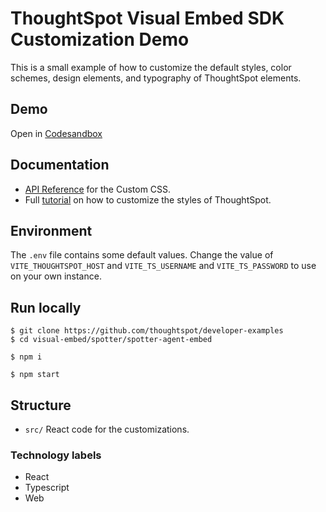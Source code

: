 # ThoughtSpot Visual Embed SDK Customization Demo

This is a small example of how to customize the default styles, color schemes, design elements, and typography of ThoughtSpot elements.

## Demo
Open in [Codesandbox](https://codesandbox.io/p/sandbox/github/thoughtspot/developer-examples/tree/main/visual-embed/style-customizations)

## Documentation

- [API Reference](https://developers.thoughtspot.com/docs/customize-style) for the Custom CSS.
- Full [tutorial](https://developers.thoughtspot.com/docs/tutorials/style-customization/tutorial) on how to customize the styles of ThoughtSpot.

## Environment

The `.env` file contains some default values. Change the value of `VITE_THOUGHTSPOT_HOST` and `VITE_TS_USERNAME` and `VITE_TS_PASSWORD` to use on your own instance.

## Run locally

```
$ git clone https://github.com/thoughtspot/developer-examples
$ cd visual-embed/spotter/spotter-agent-embed
```
```
$ npm i
```
```
$ npm start
```

## Structure

- `src/` React code for the customizations.


### Technology labels

- React
- Typescript
- Web

